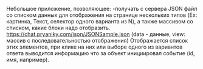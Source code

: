 Небольшое приложение, позволяющее:
-получать с сервера JSON файл со списком данных для отображения на странице нескольких типов 
(Ex: картинка, Текст, селектор одного варианта из N), а также массивом со списком, какие блоки надо отобразить.
https://chat.pryaniky.com/json/JSONSample.json (data - данные, view: массив с последовательностью отображения)
Отображается список этих элементов, при клике на них или выборе одного из вариантов ответа 
выводится информацию что за объект инициировал событие (id, имя, например).
